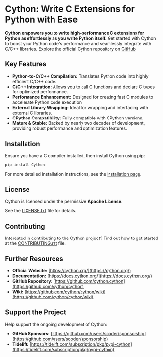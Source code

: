 # Cython: Write C Extensions for Python with Ease

**Cython empowers you to write high-performance C extensions for Python as effortlessly as you write Python itself.**  Get started with Cython to boost your Python code's performance and seamlessly integrate with C/C++ libraries. Explore the official Cython repository on [GitHub](https://github.com/cython/cython).

## Key Features

*   **Python-to-C/C++ Compilation:** Translates Python code into highly efficient C/C++ code.
*   **C/C++ Integration:** Allows you to call C functions and declare C types for optimized performance.
*   **Performance Enhancement:** Designed for creating fast C modules to accelerate Python code execution.
*   **External Library Wrapping:** Ideal for wrapping and interfacing with external C libraries.
*   **CPython Compatibility:** Fully compatible with CPython versions.
*   **Mature & Stable:**  Backed by nearly two decades of development, providing robust performance and optimization features.

## Installation

Ensure you have a C compiler installed, then install Cython using pip:

```bash
pip install Cython
```

For more detailed installation instructions, see the [installation page](https://docs.cython.org/en/latest/src/quickstart/install.html).

## License

Cython is licensed under the permissive **Apache License**.

See the [LICENSE.txt](https://github.com/cython/cython/blob/master/LICENSE.txt) file for details.

## Contributing

Interested in contributing to the Cython project?  Find out how to get started at the [CONTRIBUTING.rst](https://github.com/cython/cython/blob/master/docs/CONTRIBUTING.rst) file.

## Further Resources

*   **Official Website:** [https://cython.org/](https://cython.org/)
*   **Documentation:** [https://docs.cython.org/](https://docs.cython.org/)
*   **GitHub Repository:** [https://github.com/cython/cython](https://github.com/cython/cython)
*   **Wiki:** [https://github.com/cython/cython/wiki](https://github.com/cython/cython/wiki)

## Support the Project

Help support the ongoing development of Cython:

*   **GitHub Sponsors:** [https://github.com/users/scoder/sponsorship](https://github.com/users/scoder/sponsorship)
*   **Tidelift:** [https://tidelift.com/subscription/pkg/pypi-cython](https://tidelift.com/subscription/pkg/pypi-cython)